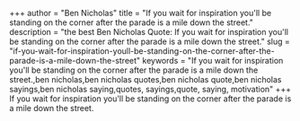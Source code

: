 +++
author = "Ben Nicholas"
title = "If you wait for inspiration you'll be standing on the corner after the parade is a mile down the street."
description = "the best Ben Nicholas Quote: If you wait for inspiration you'll be standing on the corner after the parade is a mile down the street."
slug = "if-you-wait-for-inspiration-youll-be-standing-on-the-corner-after-the-parade-is-a-mile-down-the-street"
keywords = "If you wait for inspiration you'll be standing on the corner after the parade is a mile down the street.,ben nicholas,ben nicholas quotes,ben nicholas quote,ben nicholas sayings,ben nicholas saying,quotes, sayings,quote, saying, motivation"
+++
If you wait for inspiration you'll be standing on the corner after the parade is a mile down the street.
